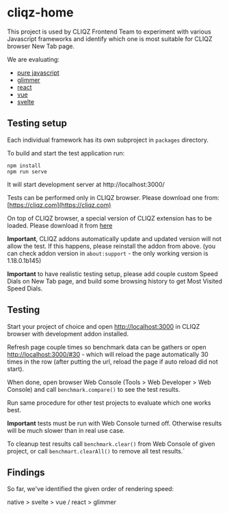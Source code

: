 # cliqz-home

This project is used by CLIQZ Frontend Team to experiment with various
Javascript frameworks and identify which one is most suitable for CLIQZ browser
New Tab page.

We are evaluating:
* [pure javascript](./packages/cliqz-home-native)
* [glimmer](./packages/cliqz-home-glimmer)
* [react](./packages/cliqz-home-react)
* [vue](./packages/cliqz-home-vue)
* [svelte](./packages/raureif-svelte)

## Testing setup

Each individual framework has its own subproject in `packages` directory.

To build and start the test application run:

```
npm install
npm run serve
```

It will start development server at http://localhost:3000/


Tests can be performed only in CLIQZ browser. Please download one from:
[https://cliqz.com](https://cliqz.com)

On top of CLIQZ browser, a special version of CLIQZ extension has to be loaded.
Please download it from [here](http://cdn2.cliqz.com/update/browser_beta/Cliqz.1.18.0.1b145.xpi)

**Important**, CLIQZ addons automatically update and updated version will not allow the test.
If this happens, please reinstall the addon from above.
(you can check addon version in `about:support` - the only working version is 1.18.0.1b145)

**Important** to have realistic testing setup, please add couple custom
Speed Dials on New Tab page, and build some browsing history to get Most Visited
Speed Dials.

## Testing

Start your project of choice and open [http://localhost:3000](http://localhost:3000)
in CLIQZ browser with development addon installed.

Refresh page couple times so benchmark data can be gathers or open
[http://localhost:3000/#30](http://localhost:3000/#30) - which will reload
the page automatically 30 times in the row (after putting the url, reload the
page if auto reload did not start).

When done, open browser Web Console (Tools > Web Developer > Web Console) and
call `benchmark.compare()` to see the test results.

Run same procedure for other test projects to evaluate which one works best.


**Important** tests must be run with Web Console turned off. Otherwise results
will be much slower than in real use case.


To cleanup test results call `benchmark.clear()` from Web Console of given
project, or call `benchmart.clearAll()` to remove all test results.`

## Findings

So far, we've identified the given order of rendering speed:

native > svelte > vue / react > glimmer
